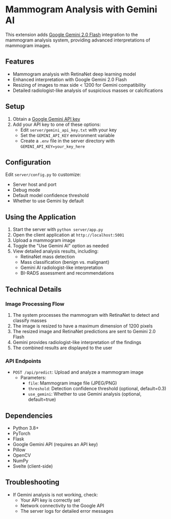 # Mammogram Analysis with Gemini AI

This extension adds [Google Gemini 2.0 Flash](https://ai.google.dev/gemini) integration to the mammogram analysis system, providing advanced interpretations of mammogram images.

## Features

- Mammogram analysis with RetinaNet deep learning model
- Enhanced interpretation with Google Gemini 2.0 Flash
- Resizing of images to max side < 1200 for Gemini compatibility
- Detailed radiologist-like analysis of suspicious masses or calcifications

## Setup

1. Obtain a [Google Gemini API key](https://ai.google.dev/tutorials/setup)
2. Add your API key to one of these options:
   - Edit `server/gemini_api_key.txt` with your key
   - Set the `GEMINI_API_KEY` environment variable
   - Create a `.env` file in the server directory with `GEMINI_API_KEY=your_key_here`

## Configuration

Edit `server/config.py` to customize:
- Server host and port
- Debug mode
- Default model confidence threshold
- Whether to use Gemini by default

## Using the Application

1. Start the server with `python server/app.py`
2. Open the client application at `http://localhost:5001`
3. Upload a mammogram image
4. Toggle the "Use Gemini AI" option as needed
5. View detailed analysis results, including:
   - RetinaNet mass detection
   - Mass classification (benign vs. malignant)
   - Gemini AI radiologist-like interpretation
   - BI-RADS assessment and recommendations

## Technical Details

### Image Processing Flow

1. The system processes the mammogram with RetinaNet to detect and classify masses
2. The image is resized to have a maximum dimension of 1200 pixels
3. The resized image and RetinaNet predictions are sent to Gemini 2.0 Flash
4. Gemini provides radiologist-like interpretation of the findings
5. The combined results are displayed to the user

### API Endpoints

- `POST /api/predict`: Upload and analyze a mammogram image
  - Parameters:
    - `file`: Mammogram image file (JPEG/PNG)
    - `threshold`: Detection confidence threshold (optional, default=0.3)
    - `use_gemini`: Whether to use Gemini analysis (optional, default=true)

## Dependencies

- Python 3.8+
- PyTorch
- Flask
- Google Gemini API (requires an API key)
- Pillow
- OpenCV
- NumPy
- Svelte (client-side)

## Troubleshooting

- If Gemini analysis is not working, check:
  - Your API key is correctly set
  - Network connectivity to the Google API
  - The server logs for detailed error messages
